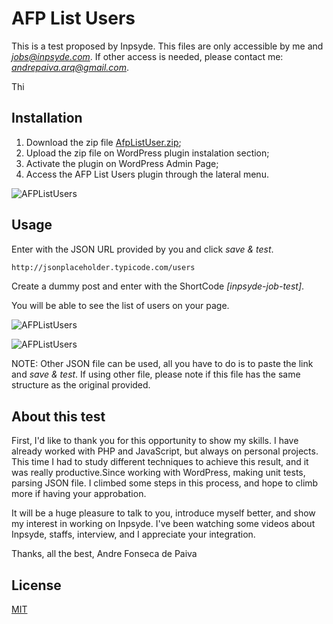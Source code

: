 # AFP List Users

This is a test proposed by Inpsyde. This files are only accessible by me and *jobs@inpsyde.com*. If other access is needed, please contact me: *andrepaiva.arq@gmail.com*.

Thi

## Installation

1) Download the zip file [AfpListUser.zip](http://www.ensaios3d.com/AfpListUser.zip);
2) Upload the zip file on WordPress plugin instalation section;
3) Activate the plugin on WordPress Admin Page;
4) Access the AFP List Users plugin through the lateral menu.

![AFPListUsers](https://www.ensaios3d.com/inpsyde1.gif)

## Usage

Enter with the JSON URL provided by you and click *save & test*.

```bash
http://jsonplaceholder.typicode.com/users
```
Create a dummy post and enter with the ShortCode *[inpsyde-job-test]*.

You will be able to see the list of users on your page.

![AFPListUsers](https://www.ensaios3d.com/inpsyde2.gif)

![AFPListUsers](https://www.ensaios3d.com/inpsyde3.gif)

NOTE: Other JSON file can be used, all you have to do is to paste the link and *save & test*. If using other file, please note if this file has the same structure as the original provided.

## About this test
First, I'd like to thank you for this opportunity to show my skills. I have already worked with PHP and JavaScript, but always on personal projects. This time I had to study different techniques to achieve this result, and it was really productive.Since working with WordPress, making unit tests, parsing JSON file. I climbed some steps in this process, and hope to climb more if having your approbation.

It will be a huge pleasure to talk to you, introduce myself better, and show my interest in working on Inpsyde. I've been watching some videos about Inpsyde, staffs, interview, and I appreciate your integration.

Thanks, all the best,
Andre Fonseca de Paiva

## License
[MIT](https://choosealicense.com/licenses/mit/)
